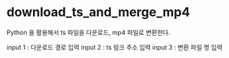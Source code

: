 # download_ts_and_merge_mp4

Python 을 활용해서 ts 파일을 다운로드, mp4 파일로 변환한다.

input 1 : 다운로드 경로 입력
input 2 : ts 링크 주소 입력
input 3 : 변환 파일 명 입력
